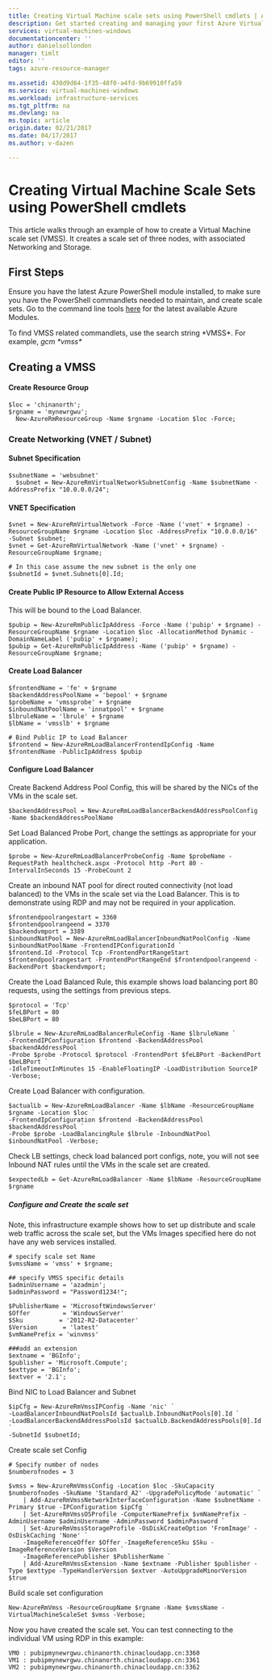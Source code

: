 ```yaml
---
title: Creating Virtual Machine scale sets using PowerShell cmdlets | Azure
description: Get started creating and managing your first Azure Virtual Machine Scale Sets using Azure PowerShell cmdlets
services: virtual-machines-windows
documentationcenter: ''
author: danielsollondon
manager: timlt
editor: ''
tags: azure-resource-manager

ms.assetid: 430d9d64-1f35-48f0-a4fd-9b69910ffa59
ms.service: virtual-machines-windows
ms.workload: infrastructure-services
ms.tgt_pltfrm: na
ms.devlang: na
ms.topic: article
origin.date: 02/21/2017
ms.date: 04/17/2017
ms.author: v-dazen

---
```

# Creating Virtual Machine Scale Sets using PowerShell cmdlets
This article walks through an example of how to create a Virtual Machine scale set (VMSS). It creates a scale set of three nodes, with associated Networking and Storage.

## First Steps
Ensure you have the latest Azure PowerShell module installed, to make sure you have the PowerShell commandlets needed to maintain, and create scale sets.
Go to the command line tools [here](http://aka.ms/webpi-azps) for the latest available Azure Modules.

To find VMSS related commandlets, use the search string \*VMSS\*. For example, _gcm \*vmss\*_

## Creating a VMSS
#### Create Resource Group
```
$loc = 'chinanorth';
$rgname = 'mynewrgwu';
  New-AzureRmResourceGroup -Name $rgname -Location $loc -Force;
```

### Create Networking (VNET / Subnet)
#### Subnet Specification
```
$subnetName = 'websubnet'
  $subnet = New-AzureRmVirtualNetworkSubnetConfig -Name $subnetName -AddressPrefix "10.0.0.0/24";
```

#### VNET Specification
```
$vnet = New-AzureRmVirtualNetwork -Force -Name ('vnet' + $rgname) -ResourceGroupName $rgname -Location $loc -AddressPrefix "10.0.0.0/16" -Subnet $subnet;
$vnet = Get-AzureRmVirtualNetwork -Name ('vnet' + $rgname) -ResourceGroupName $rgname;

# In this case assume the new subnet is the only one
$subnetId = $vnet.Subnets[0].Id;
```

#### Create Public IP Resource to Allow External Access
This will be bound to the Load Balancer.

```
$pubip = New-AzureRmPublicIpAddress -Force -Name ('pubip' + $rgname) -ResourceGroupName $rgname -Location $loc -AllocationMethod Dynamic -DomainNameLabel ('pubip' + $rgname);
$pubip = Get-AzureRmPublicIpAddress -Name ('pubip' + $rgname) -ResourceGroupName $rgname;
```

#### Create Load Balancer
```
$frontendName = 'fe' + $rgname
$backendAddressPoolName = 'bepool' + $rgname
$probeName = 'vmssprobe' + $rgname
$inboundNatPoolName = 'innatpool' + $rgname
$lbruleName = 'lbrule' + $rgname
$lbName = 'vmsslb' + $rgname

# Bind Public IP to Load Balancer
$frontend = New-AzureRmLoadBalancerFrontendIpConfig -Name $frontendName -PublicIpAddress $pubip
```

#### Configure Load Balancer
Create Backend Address Pool Config, this will be shared by the NICs of the VMs in the scale set.

```
$backendAddressPool = New-AzureRmLoadBalancerBackendAddressPoolConfig -Name $backendAddressPoolName
```

Set Load Balanced Probe Port, change the settings as appropriate for your application.

```
$probe = New-AzureRmLoadBalancerProbeConfig -Name $probeName -RequestPath healthcheck.aspx -Protocol http -Port 80 -IntervalInSeconds 15 -ProbeCount 2
```

Create an inbound NAT pool for direct routed connectivity (not load balanced) to the VMs in the scale set via the Load Balancer. This is to demonstrate using RDP and may not be required in your application.

```
$frontendpoolrangestart = 3360
$frontendpoolrangeend = 3370
$backendvmport = 3389
$inboundNatPool = New-AzureRmLoadBalancerInboundNatPoolConfig -Name $inboundNatPoolName -FrontendIPConfigurationId `
$frontend.Id -Protocol Tcp -FrontendPortRangeStart $frontendpoolrangestart -FrontendPortRangeEnd $frontendpoolrangeend -BackendPort $backendvmport;
```

Create the Load Balanced Rule, this example shows load balancing port 80 requests, using the settings from previous steps.

```
$protocol = 'Tcp'
$feLBPort = 80
$beLBPort = 80

$lbrule = New-AzureRmLoadBalancerRuleConfig -Name $lbruleName `
-FrontendIPConfiguration $frontend -BackendAddressPool $backendAddressPool `
-Probe $probe -Protocol $protocol -FrontendPort $feLBPort -BackendPort $beLBPort `
-IdleTimeoutInMinutes 15 -EnableFloatingIP -LoadDistribution SourceIP -Verbose;
```

Create Load Balancer with configuration.

```
$actualLb = New-AzureRmLoadBalancer -Name $lbName -ResourceGroupName $rgname -Location $loc `
-FrontendIpConfiguration $frontend -BackendAddressPool $backendAddressPool `
-Probe $probe -LoadBalancingRule $lbrule -InboundNatPool $inboundNatPool -Verbose;
```

Check  LB settings, check load balanced port configs, note, you will not see Inbound NAT rules until the VMs in the scale set are created.

```
$expectedLb = Get-AzureRmLoadBalancer -Name $lbName -ResourceGroupName $rgname
```

##### Configure and Create the scale set
Note, this infrastructure example shows how to set up distribute and scale web traffic across the scale set, but the VMs Images specified here do not have any web services installed.

```
# specify scale set Name
$vmssName = 'vmss' + $rgname;

## specify VMSS specific details
$adminUsername = 'azadmin';
$adminPassword = "Password1234!";

$PublisherName = 'MicrosoftWindowsServer'
$Offer         = 'WindowsServer'
$Sku          = '2012-R2-Datacenter'
$Version       = 'latest'
$vmNamePrefix = 'winvmss'

###add an extension
$extname = 'BGInfo';
$publisher = 'Microsoft.Compute';
$exttype = 'BGInfo';
$extver = '2.1';
```

Bind NIC to Load Balancer and Subnet

```
$ipCfg = New-AzureRmVmssIPConfig -Name 'nic' `
-LoadBalancerInboundNatPoolsId $actualLb.InboundNatPools[0].Id `
-LoadBalancerBackendAddressPoolsId $actualLb.BackendAddressPools[0].Id `
-SubnetId $subnetId;
```

Create scale set Config

```
# Specify number of nodes
$numberofnodes = 3

$vmss = New-AzureRmVmssConfig -Location $loc -SkuCapacity $numberofnodes -SkuName 'Standard_A2' -UpgradePolicyMode 'automatic' `
    | Add-AzureRmVmssNetworkInterfaceConfiguration -Name $subnetName -Primary $true -IPConfiguration $ipCfg `
    | Set-AzureRmVmssOSProfile -ComputerNamePrefix $vmNamePrefix -AdminUsername $adminUsername -AdminPassword $adminPassword `
    | Set-AzureRmVmssStorageProfile -OsDiskCreateOption 'FromImage' -OsDiskCaching 'None' `
    -ImageReferenceOffer $Offer -ImageReferenceSku $Sku -ImageReferenceVersion $Version `
    -ImageReferencePublisher $PublisherName `
    | Add-AzureRmVmssExtension -Name $extname -Publisher $publisher -Type $exttype -TypeHandlerVersion $extver -AutoUpgradeMinorVersion $true
```

Build scale set configuration

```
New-AzureRmVmss -ResourceGroupName $rgname -Name $vmssName -VirtualMachineScaleSet $vmss -Verbose;
```

Now you have created the scale set. You can test connecting to the individual VM using RDP in this example:

```
VM0 : pubipmynewrgwu.chinanorth.chinacloudapp.cn:3360
VM1 : pubipmynewrgwu.chinanorth.chinacloudapp.cn:3361
VM2 : pubipmynewrgwu.chinanorth.chinacloudapp.cn:3362
```